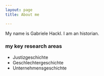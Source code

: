 ```yaml
---
layout: page
title: About me

---
```


My name is Gabriele Hackl. I am an historian.

### my key research areas 
- Justizgeschichte
- Geschlechtergeschichte
- Unternehmensgeschichte

